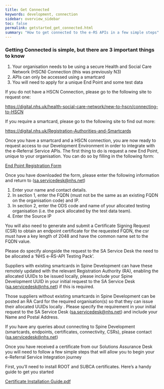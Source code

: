 ```yaml
---
title: Get Connected
keywords: development, connection
sidebar: overview_sidebar
toc: false
permalink: getstarted_get_connected.html
summary: "How to get connected to the e-RS APIs in a few simple steps"
---
```


### Getting Connected is simple, but there are 3 important things to know ###

1. Your organisation needs to be using a secure Health and Social Care Network (HSCN) Connection (this was previously N3)
2. APIs can only be accessed using a smartcard
3. You will need to apply for a unique End Point and some test data

If you do not have a HSCN Connection, please go to the following site to request one:

https://digital.nhs.uk/health-social-care-network/new-to-hscn/connecting-to-HSCN

If you require a smartcard, please go to the following site to find out more:

https://digital.nhs.uk/Registration-Authorities-and-Smartcards

Once you have a smartcard and a HSCN connection, you are now ready to request access to our Development Environment in order to integrate with the e-Referral Service APIs. The first thing to do is request a new End Point, unique to your organisation. You can do so by filling in the following form:

[End Point Registration Form](https://developer.nhs.uk/wp-content/uploads/2018/01/e-RS-API-EPR-Form-v1-4.docx)

Once you have downloaded the form, please enter the following information and return to (sa.servicedesk@nhs.net)

1. Enter your name and contact details.
2. In section 1, enter the FQDN (must not be the same as an existing FQDN on the organisation code) and IP.
3. In section 2, enter the ODS code and name of your allocated testing organisation (i.e. the pack allocated by the test data team).
4. Enter the Source IP

You will also need to generate and submit a Certificate Signing Request (CSR) to obtain an endpoint certificate for the requested FQDN, the csr must have a key length of 2048 and have the common name set to the FQDN value.

Please do specify alongside the request to the SA Service Desk the need to be allocated a ‘NHS e-RS-API Testing Pack’.

Suppliers with existing smartcards in Spine Development can have these remotely updated with the relevant Registration Authority (RA), enabling the allocated UUIDs to be issued locally, please include your Spine Development UUID in your initial request to the SA Service Desk (sa.servicedesk@nhs.net) if this is required.

Those suppliers without existing smartcards in Spine Development can be posted an RA Card for the required organisation(s) so that they can issue their allocated UUIDs locally . Please specify the requirement in your initial request to the SA Service Desk (sa.servicedesk@nhs.net) and include your Name and Postal Address.

If you have any queries about connecting to Spine Development (smartcards, endpoints, certificates, connectivity, CSRs), please contact (sa.servicedesk@nhs.net)

Once you have received a certificate from our Solutions Assurance Desk you will need to follow a few simple steps that will allow you to begin your e-Referral Service Integration journey

First, you’ll need to install ROOT and SUBCA certificates. Here’s a handy guide to get you started

[Certificate Installation Guide.pdf](https://developer.nhs.uk/wp-content/uploads/2018/01/Install-ROOTCA-and-SUBCA-certificates-v1.0.pdf)
